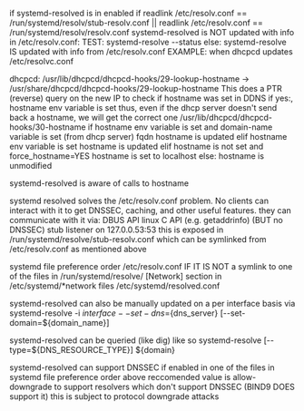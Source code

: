 if systemd-resolved is in enabled
	if readlink /etc/resolv.conf == /run/systemd/resolv/stub-resolv.conf || readlink /etc/resolv.conf == /run/systemd/resolv/resolv.conf
		systemd-resolved is NOT updated with info in /etc/resolv.conf:
			TEST: systemd-resolve --status
	else:
		systemd-resolve IS updated with info from /etc/resolv.conf
			EXAMPLE:
				when dhcpcd updates /etc/resolvc.conf
				
				
				
dhcpcd:
	/usr/lib/dhcpcd/dhcpcd-hooks/29-lookup-hostname -> /usr/share/dhcpcd/dhcpcd-hooks/29-lookup-hostname
		This does a PTR (reverse) query on the new IP to check if hostname was set in DDNS
			if yes:, hostname env variable is set
				thus, even if the dhcp server doesn't send back a hostname, we will get the correct one
	/usr/lib/dhcpcd/dhcpcd-hooks/30-hostname
	        if hostname env variable is set and domain-name variable is set (from dhcp server)
				fqdn hostname is updated
			elif hostname env variable is set
				hostname is updated
			elif hostname is not set and force_hostname=YES
				hostname is set to localhost
			else:
				hostname is unmodified
				

systemd-resolved is aware of calls to hostname


systemd resolved solves the /etc/resolv.conf problem. No clients can interact with it to get DNSSEC, caching, and other useful features. they can communicate with it via:
	DBUS API
	linux C API (e.g. getaddrinfo) (BUT no DNSSEC)
	stub listener on 127.0.0.53:53
		this is exposed in /run/systemd/resolve/stub-resolv.conf which can be symlinked from /etc/resolv.conf as mentioned above
		
		
systemd file preference order
	/etc/resolv.conf IF IT IS NOT a symlink to one of the files in /run/systemd/resolve/
	[Network] section in /etc/systemd/*network files 
	/etc/systemd/resolved.conf
	
systemd-resolved can also be manually updated on a per interface basis via systemd-resolve -i ${interface} --set-dns=${dns_server} [--set-domain=${domain_name}]

systemd-resolved can be queried (like dig) like so
	systemd-resolve [--type=${DNS_RESOURCE_TYPE}] ${domain}
	
systemd-resolved can support DNSSEC if enabled in one of the files in systemd file preference order above
	reccomended value is allow-downgrade to support resolvers which don't support DNSSEC (BIND9 DOES support it)
		this is subject to protocol downgrade attacks
		
	
